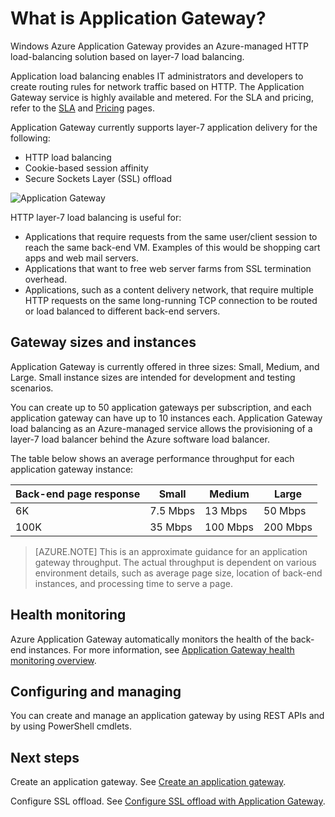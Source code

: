 <properties
   pageTitle="Introduction to Application Gateway | Windows Azure"
   description="This page provides an overview of the Application Gateway service for layer-7 load balancing, including gateway sizes, HTTP load balancing, cookie-based session affinity, and SSL offload."
   documentationCenter="na"
   services="application-gateway"
   authors="joaoma"
   manager="carmonm"
   editor="tysonn"/>
<tags
	ms.service="application-gateway"
	ms.date="11/09/2015"
	wacn.date=""/>

# What is Application Gateway?


Windows Azure Application Gateway provides an Azure-managed HTTP load-balancing solution based on layer-7 load balancing.

Application load balancing enables IT administrators and developers to create routing rules for network traffic based on HTTP.  The Application Gateway service is highly available and metered. For the SLA and pricing, refer to the [SLA](/support/legal/sla/) and [Pricing](/home/features/application-gateway/#price) pages.

Application Gateway currently supports layer-7 application delivery for the following:

- HTTP load balancing
- Cookie-based session affinity
- Secure Sockets Layer (SSL) offload

![Application Gateway](./media/application-gateway-introduction/appgateway1.png)

HTTP layer-7 load balancing is useful for:

- Applications that require requests from the same user/client session to reach the same back-end VM. Examples of this would be shopping cart apps and web mail servers.
- Applications that want to free web server farms from SSL termination overhead.
- Applications, such as a content delivery network, that require multiple HTTP requests on the same long-running TCP connection to be routed or load balanced to different back-end servers.


## Gateway sizes and instances

Application Gateway is currently offered in three sizes: Small, Medium, and Large. Small instance sizes are intended for development and testing scenarios.

You can create up to 50 application gateways per subscription, and each application gateway can have up to 10 instances each. Application Gateway load balancing as an Azure-managed service allows the provisioning of a layer-7 load balancer behind the Azure software load balancer.

The table below shows an average performance throughput for each application gateway instance:


| Back-end page response | Small | Medium | Large|
|---|---|---|---|
| 6K | 7.5 Mbps | 13 Mbps | 50 Mbps |
|100K | 35 Mbps | 100 Mbps| 200 Mbps |


>[AZURE.NOTE] This is an approximate guidance for an application gateway throughput. The actual throughput is dependent on various environment details, such as average page size, location of back-end instances, and processing time to serve a page.

## Health monitoring


Azure Application Gateway automatically monitors the health of the back-end instances. For more information, see [Application Gateway health monitoring overview](/documentation/articles/application-gateway-probe-overview).

## Configuring and managing

You can create and manage an application gateway by using REST APIs and by using PowerShell cmdlets.



## Next steps

Create an application gateway. See [Create an application gateway](/documentation/articles/application-gateway-create-gateway).

Configure SSL offload. See [Configure SSL offload with Application Gateway](/documentation/articles/application-gateway-ssl).
